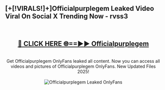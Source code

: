 <h2>[+[!VIRALS!]+]Officialpurplegem Leaked Video Viral On Social X Trending Now - rvss3</h2>
<br>
<div align="center">
<h2><a href="https://libra.edu.pl?Officialpurplegem" rel="nofollow">🔴 CLICK HERE 🌐==►► Officialpurplegem</a></h2>
<br>
Get Officialpurplegem OnlyFans leaked all content. Now you can access all videos and pictures of Officialpurplegem OnlyFans. New Updated Files 2025!
<br>
<br>
<a href="https://libra.edu.pl?Officialpurplegem" rel="nofollow" data-target="animated-image.originalLink"><img src="https://i.ibb.co.com/WyWwxjT/player-gif2.gif" alt="Officialpurplegem Leaked OnlyFans" style="max-width: 100%; display: inline-block;" data-target="animated-image.originalImage"></a>
</div>
<br>